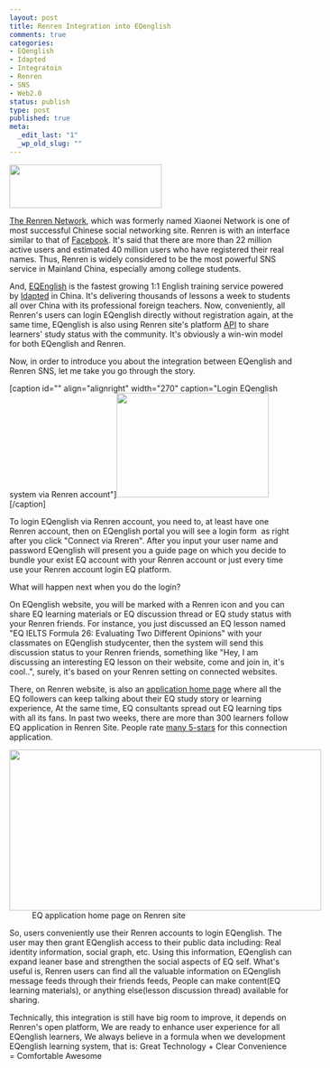 ```yaml
--- 
layout: post
title: Renren Integration into EQenglish
comments: true
categories:
- EQenglish
- Idapted
- Integratoin
- Renren
- SNS
- Web2.0
status: publish
type: post
published: true
meta: 
  _edit_last: "1"
  _wp_old_slug: ""
---
```

<img title="renren logo" src="http://www.idapted.com/blog/wp-content/uploads/2010/06/Screen-shot-2010-06-24-at-11.41.10-AM-300x86.png" alt="" width="270" height="77" />

<a href="http://renren.com">The Renren Network</a>, which was formerly named Xiaonei Network is one of most successful Chinese social networking site. Renren is with an interface similar to that of <a href="http://www.facebook.com">Facebook</a>. It's said that there are more than 22 million active users and estimated 40 million users who have registered their real names. Thus, Renren is widely considered to be the most powerful SNS service in Mainland China, especially among college students.

And, <a href="http://www.eqenglish.com">EQEnglish</a> is the fastest growing 1:1 English training service powered by <a href="http://www.idapted.com" target="_blank">Idapted</a> in China. It's delivering thousands of lessons a week to students all over China with its professional foreign teachers. Now, conveniently, all Renren's users can login EQenglish directly without registration again, at the same time, EQenglish is also using Renren site's platform <a href="http://wiki.dev.renren.com/wiki/API" target="_blank">API</a> to share learners' study status with the community. It's obviously a win-win model for both EQenglish and Renren.

Now, in order to introduce you about the integration between EQenglish and Renren SNS, let me take you go through the story.

[caption id="" align="alignright" width="270" caption="Login EQenglish system via Renren account"]<img title="Login EQenglish system via Renren account" src="http://www.idapted.com/blog/wp-content/uploads/2010/06/Screen-shot-2010-06-24-at-2.17.12-PM-300x205.png" alt="" width="270" height="185" />[/caption]

To login EQenglish via Renren account, you need to, at least have one Renren account, then on EQenglish portal you will see a login form  as right after you click "Connect via Rreren". After you input your user name and password EQenglish will present you a guide page on which you decide to bundle your exist EQ account with your Renren account or just every time use your Renren account login EQ platform.

What will happen next when you do the login?

On EQenglish website, you will be marked with a Renren icon and you can share EQ learning materials or EQ discussion thread or EQ study status with your Renren friends. For instance, you just discussed an EQ lesson named "EQ IELTS Formula 26: Evaluating Two Different Opinions" with your classmates on EQenglish studycenter, then the system will send this discussion status to your Renren friends, something like "Hey, I am discussing an interesting EQ lesson on their website, come and join in, it's cool..", surely, it's based on your Renren setting on connected websites.

There, on Renren website, is also an <a href="http://page.renren.com/699099142/index" target="_blank">application home page</a> where all the EQ followers can keep talking about their EQ study story or learning experience, At the same time, EQ consultants spread out EQ learning tips with all its fans. In past two weeks, there are more than 300 learners follow EQ application in Renren Site. People rate <a href="http://page.renren.com/699099142/reviews" target="_blank">many 5-stars</a> for this connection application.
<div class="mceTemp"><dl id="attachment_202" class="wp-caption alignright" style="width: 563px;"><dt><img title="EQ application home page on Renren site" src="http://www.idapted.com/blog/wp-content/uploads/2010/06/Screen-shot-2010-06-24-at-11.21.01-AM.png" alt="" width="553" height="285" /></dt><dd>EQ application home page on Renren site</dd></dl></div>
So, users conveniently use their Renren accounts to login EQenglish. The user may then grant EQenglish access to their public data including: Real identity information, social graph, etc. Using this information, EQenglish can expand leaner base and strengthen the social aspects of EQ self. What's useful is, Renren users can find all the valuable information on EQenglish message feeds through their friends feeds, People can make content(EQ learning materials), or anything else(lesson discussion thread) available for sharing.

Technically, this integration is still have big room to improve, it depends on Renren's open platform, We are ready to enhance user experience for all EQenglish learners, We always believe in a formula when we development EQenglish learning system, that is:
Great Technology + Clear Convenience = Comfortable Awesome
